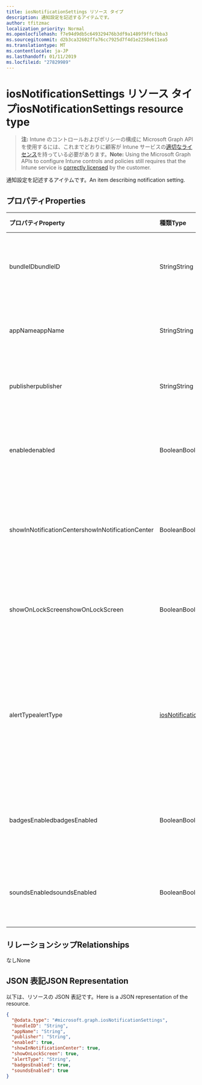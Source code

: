 ```yaml
---
title: iosNotificationSettings リソース タイプ
description: 通知設定を記述するアイテムです。
author: tfitzmac
localization_priority: Normal
ms.openlocfilehash: f7e94d9db5c649329476b3df9a1489f9ffcfbba3
ms.sourcegitcommit: d2b3ca32602ffa76cc7925d7f4d1e2258e611ea5
ms.translationtype: MT
ms.contentlocale: ja-JP
ms.lasthandoff: 01/11/2019
ms.locfileid: "27829989"
---
```

# <a name="iosnotificationsettings-resource-type"></a><span data-ttu-id="28cf0-103">iosNotificationSettings リソース タイプ</span><span class="sxs-lookup"><span data-stu-id="28cf0-103">iosNotificationSettings resource type</span></span>

> <span data-ttu-id="28cf0-104">**注:** Intune のコントロールおよびポリシーの構成に Microsoft Graph API を使用するには、これまでどおりに顧客が Intune サービスの[適切なライセンス](https://go.microsoft.com/fwlink/?linkid=839381)を持っている必要があります。</span><span class="sxs-lookup"><span data-stu-id="28cf0-104">**Note:** Using the Microsoft Graph APIs to configure Intune controls and policies still requires that the Intune service is [correctly licensed](https://go.microsoft.com/fwlink/?linkid=839381) by the customer.</span></span>

<span data-ttu-id="28cf0-105">通知設定を記述するアイテムです。</span><span class="sxs-lookup"><span data-stu-id="28cf0-105">An item describing notification setting.</span></span>
## <a name="properties"></a><span data-ttu-id="28cf0-106">プロパティ</span><span class="sxs-lookup"><span data-stu-id="28cf0-106">Properties</span></span>
|<span data-ttu-id="28cf0-107">プロパティ</span><span class="sxs-lookup"><span data-stu-id="28cf0-107">Property</span></span>|<span data-ttu-id="28cf0-108">種類</span><span class="sxs-lookup"><span data-stu-id="28cf0-108">Type</span></span>|<span data-ttu-id="28cf0-109">説明</span><span class="sxs-lookup"><span data-stu-id="28cf0-109">Description</span></span>|
|:---|:---|:---|
|<span data-ttu-id="28cf0-110">bundleID</span><span class="sxs-lookup"><span data-stu-id="28cf0-110">bundleID</span></span>|<span data-ttu-id="28cf0-111">String</span><span class="sxs-lookup"><span data-stu-id="28cf0-111">String</span></span>|<span data-ttu-id="28cf0-112">これらの通知設定を適用するアプリのバンドル ID。</span><span class="sxs-lookup"><span data-stu-id="28cf0-112">Bundle id of app to which to apply these notification settings.</span></span>|
|<span data-ttu-id="28cf0-113">appName</span><span class="sxs-lookup"><span data-stu-id="28cf0-113">appName</span></span>|<span data-ttu-id="28cf0-114">String</span><span class="sxs-lookup"><span data-stu-id="28cf0-114">String</span></span>|<span data-ttu-id="28cf0-115">bundleID に関連するアプリケーション名。</span><span class="sxs-lookup"><span data-stu-id="28cf0-115">Application name to be associated with the bundleID.</span></span>|
|<span data-ttu-id="28cf0-116">publisher</span><span class="sxs-lookup"><span data-stu-id="28cf0-116">publisher</span></span>|<span data-ttu-id="28cf0-117">String</span><span class="sxs-lookup"><span data-stu-id="28cf0-117">String</span></span>|<span data-ttu-id="28cf0-118">bundleID に関連するパブリッシャー。</span><span class="sxs-lookup"><span data-stu-id="28cf0-118">Publisher to be associated with the bundleID.</span></span>|
|<span data-ttu-id="28cf0-119">enabled</span><span class="sxs-lookup"><span data-stu-id="28cf0-119">enabled</span></span>|<span data-ttu-id="28cf0-120">Boolean</span><span class="sxs-lookup"><span data-stu-id="28cf0-120">Boolean</span></span>|<span data-ttu-id="28cf0-121">通知がこのアプリで許可されているかどうかを示します。</span><span class="sxs-lookup"><span data-stu-id="28cf0-121">Indicates whether notifications are allowed for this app.</span></span>|
|<span data-ttu-id="28cf0-122">showInNotificationCenter</span><span class="sxs-lookup"><span data-stu-id="28cf0-122">showInNotificationCenter</span></span>|<span data-ttu-id="28cf0-123">Boolean</span><span class="sxs-lookup"><span data-stu-id="28cf0-123">Boolean</span></span>|<span data-ttu-id="28cf0-124">通知センターに通知を表示できるかどうかを示します。</span><span class="sxs-lookup"><span data-stu-id="28cf0-124">Indicates whether notifications can be shown in notification center.</span></span>|
|<span data-ttu-id="28cf0-125">showOnLockScreen</span><span class="sxs-lookup"><span data-stu-id="28cf0-125">showOnLockScreen</span></span>|<span data-ttu-id="28cf0-126">Boolean</span><span class="sxs-lookup"><span data-stu-id="28cf0-126">Boolean</span></span>|<span data-ttu-id="28cf0-127">ロック画面に通知を表示できるかどうかを示します。</span><span class="sxs-lookup"><span data-stu-id="28cf0-127">Indicates whether notifications can be shown on the lock screen.</span></span>|
|<span data-ttu-id="28cf0-128">alertType</span><span class="sxs-lookup"><span data-stu-id="28cf0-128">alertType</span></span>|[<span data-ttu-id="28cf0-129">iosNotificationAlertType</span><span class="sxs-lookup"><span data-stu-id="28cf0-129">iosNotificationAlertType</span></span>](../resources/intune-deviceconfig-iosnotificationalerttype.md)|<span data-ttu-id="28cf0-130">このアプリの通知用の警告の種類を示します。</span><span class="sxs-lookup"><span data-stu-id="28cf0-130">Indicates the type of alert for notifications for this app.</span></span> <span data-ttu-id="28cf0-131">可能な値は、`deviceDefault`、`banner`、`modal`、`none` です。</span><span class="sxs-lookup"><span data-stu-id="28cf0-131">Possible values are: `deviceDefault`, `banner`, `modal`, `none`.</span></span>|
|<span data-ttu-id="28cf0-132">badgesEnabled</span><span class="sxs-lookup"><span data-stu-id="28cf0-132">badgesEnabled</span></span>|<span data-ttu-id="28cf0-133">Boolean</span><span class="sxs-lookup"><span data-stu-id="28cf0-133">Boolean</span></span>|<span data-ttu-id="28cf0-134">バッジがこのアプリで許可されているかどうかを示します。</span><span class="sxs-lookup"><span data-stu-id="28cf0-134">Indicates whether badges are allowed for this app.</span></span>|
|<span data-ttu-id="28cf0-135">soundsEnabled</span><span class="sxs-lookup"><span data-stu-id="28cf0-135">soundsEnabled</span></span>|<span data-ttu-id="28cf0-136">Boolean</span><span class="sxs-lookup"><span data-stu-id="28cf0-136">Boolean</span></span>|<span data-ttu-id="28cf0-137">サウンドがこのアプリで許可されているかどうかを示します。</span><span class="sxs-lookup"><span data-stu-id="28cf0-137">Indicates whether sounds are allowed for this app.</span></span>|

## <a name="relationships"></a><span data-ttu-id="28cf0-138">リレーションシップ</span><span class="sxs-lookup"><span data-stu-id="28cf0-138">Relationships</span></span>
<span data-ttu-id="28cf0-139">なし</span><span class="sxs-lookup"><span data-stu-id="28cf0-139">None</span></span>
## <a name="json-representation"></a><span data-ttu-id="28cf0-140">JSON 表記</span><span class="sxs-lookup"><span data-stu-id="28cf0-140">JSON Representation</span></span>
<span data-ttu-id="28cf0-141">以下は、リソースの JSON 表記です。</span><span class="sxs-lookup"><span data-stu-id="28cf0-141">Here is a JSON representation of the resource.</span></span>
<!-- {
  "blockType": "resource",
  "@odata.type": "microsoft.graph.iosNotificationSettings"
}
-->
``` json
{
  "@odata.type": "#microsoft.graph.iosNotificationSettings",
  "bundleID": "String",
  "appName": "String",
  "publisher": "String",
  "enabled": true,
  "showInNotificationCenter": true,
  "showOnLockScreen": true,
  "alertType": "String",
  "badgesEnabled": true,
  "soundsEnabled": true
}
```



